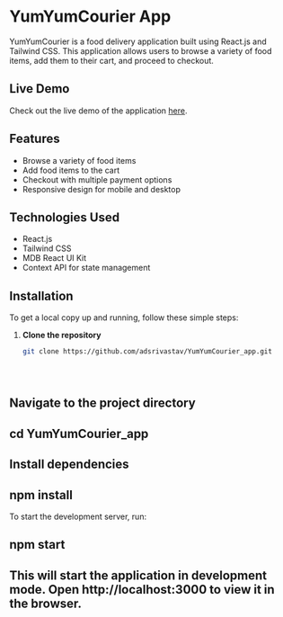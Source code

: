 # YumYumCourier App

YumYumCourier is a food delivery application built using React.js and Tailwind CSS. This application allows users to browse a variety of food items, add them to their cart, and proceed to checkout.

## Live Demo

Check out the live demo of the application [here](https://main--admirable-liger-06c709.netlify.app/).



## Features

- Browse a variety of food items
- Add food items to the cart
- Checkout with multiple payment options
- Responsive design for mobile and desktop

## Technologies Used

- React.js
- Tailwind CSS
- MDB React UI Kit
- Context API for state management

## Installation

To get a local copy up and running, follow these simple steps:

1. **Clone the repository**
   ```sh
   git clone https://github.com/adsrivastav/YumYumCourier_app.git





## Navigate to the project directory


## cd YumYumCourier_app
## Install dependencies

## npm install

To start the development server, run:

## npm start
## This will start the application in development mode. Open http://localhost:3000 to view it in the browser.
